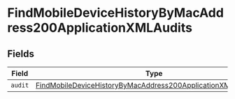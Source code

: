 # FindMobileDeviceHistoryByMacAddress200ApplicationXMLAudits


## Fields

| Field                                                                                                                                                         | Type                                                                                                                                                          | Required                                                                                                                                                      | Description                                                                                                                                                   |
| ------------------------------------------------------------------------------------------------------------------------------------------------------------- | ------------------------------------------------------------------------------------------------------------------------------------------------------------- | ------------------------------------------------------------------------------------------------------------------------------------------------------------- | ------------------------------------------------------------------------------------------------------------------------------------------------------------- |
| `audit`                                                                                                                                                       | [FindMobileDeviceHistoryByMacAddress200ApplicationXMLAuditsAudit](../../models/operations/findmobiledevicehistorybymacaddress200applicationxmlauditsaudit.md) | :heavy_minus_sign:                                                                                                                                            | N/A                                                                                                                                                           |